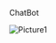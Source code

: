 ChatBot

![Picture1](https://github.com/Jai-Doshi/itvedant-chatbot/assets/62877713/e46bdde5-afd4-4656-9019-da9547b3027d)

